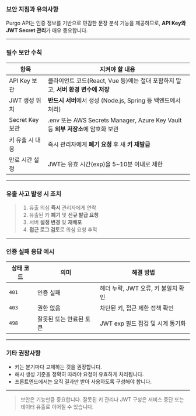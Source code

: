 ### **보안 지침과 유의사항**

Purgo API는 인증 정보를 기반으로 민감한 문장 분석 기능을 제공하므로, **API Key와 JWT Secret 관리**가 매우 중요합니다.

---

### **필수 보안 수칙**

| 항목                | 지켜야 할 내용 |
|---------------------|----------------|
| API Key 보관        | 클라이언트 코드(React, Vue 등)에는 절대 포함하지 말고, **서버 환경 변수에 저장** |
| JWT 생성 위치       | **반드시 서버**에서 생성 (Node.js, Spring 등 백엔드에서 처리) |
| Secret Key 보관     | .env 또는 AWS Secrets Manager, Azure Key Vault 등 **외부 저장소**에 암호화 보관 |
| 키 유출 시 대응     | 즉시 관리자에게 **폐기 요청** 후 새 **키 재발급** |
| 만료 시간 설정      | JWT는 유효 시간(exp)을 5~10분 이내로 제한 |

---

### **유출 사고 발생 시 조치**

> 1. 유출 의심 **즉시** 관리자에게 연락
> 2. 유출된 키 **폐기** 및 **신규 발급 요청**
> 3. 서버 **설정 변경** 및 **재배포**
> 4. **접근 로그 검토**로 의심 요청 추적

---

### **인증 실패 응답 예시**

| 상태 코드 | 의미                     | 해결 방법                          |
|-----------|--------------------------|------------------------------------|
| `401`      | 인증 실패                | 헤더 누락, JWT 오류, 키 불일치 확인 |
| `403`       | 권한 없음                | 차단된 키, 접근 제한 정책 확인     |
| `498`       | 잘못된 또는 만료된 토큰 | JWT exp 필드 점검 및 시계 동기화   |

---

### **기타 권장사항**

- 키는 분기마다 교체하는 것을 권장합니다.
- 해시 생성 기준을 정확히 따라야 요청이 유효하게 처리됩니다.
- 프론트엔드에서는 오직 결과만 받아 사용하도록 구성해야 합니다.

---

> 보안은 기능만큼 중요합니다. 잘못된 키 관리나 JWT 구성은 서비스 중단 또는 데이터 유출로 이어질 수 있습니다.
